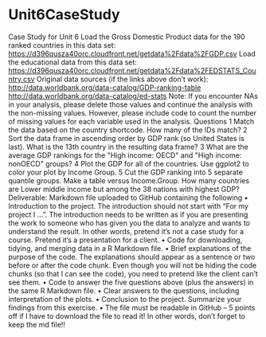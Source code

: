 # Unit6CaseStudy
Case Study for Unit 6
Load the Gross Domestic Product data for the 190 ranked countries in this data set:
https://d396qusza40orc.cloudfront.net/getdata%2Fdata%2FGDP.csv
Load the educational data from this data set:
https://d396qusza40orc.cloudfront.net/getdata%2Fdata%2FEDSTATS_Country.csv
Original data sources (if the links above don’t work):
http://data.worldbank.org/data-catalog/GDP-ranking-table
http://data.worldbank.org/data-catalog/ed-stats
Note: If you encounter NAs in your analysis, please delete those values and continue the analysis
with the non-missing values. However, please include code to count the number of missing
values for each variable used in the analysis.
Questions
1 Match the data based on the country shortcode. How many of the IDs match?
2 Sort the data frame in ascending order by GDP rank (so United States is last). What is the
13th country in the resulting data frame?
3 What are the average GDP rankings for the "High income: OECD" and "High income:
nonOECD" groups?
4 Plot the GDP for all of the countries. Use ggplot2 to color your plot by Income Group.
5 Cut the GDP ranking into 5 separate quantile groups. Make a table versus Income.Group.
How many countries are Lower middle income but among the 38 nations with highest
GDP?
Deliverable: Markdown file uploaded to GitHub containing the following
• Introduction to the project. The introduction should not start with “For my project I …”.
The introduction needs to be written as if you are presenting the work to someone who
has given you the data to analyze and wants to understand the result. In other words,
pretend it’s not a case study for a course. Pretend it’s a presentation for a client.
• Code for downloading, tidying, and merging data in a R Markdown file.
• Brief explanations of the purpose of the code. The explanations should appear as a
sentence or two before or after the code chunk. Even though you will not be hiding the
code chunks (so that I can see the code), you need to pretend like the client can’t see
them.
• Code to answer the five questions above (plus the answers) in the same R Markdown file.
• Clear answers to the questions, including interpretation of the plots.
• Conclusion to the project. Summarize your findings from this exercise.
• The file must be readable in GitHub – 5 points off if I have to download the file to read
it! In other words, don’t forget to keep the md file!!

